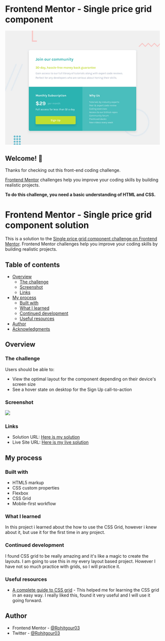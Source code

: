 # Frontend Mentor - Single price grid component

![Design preview for the Single price grid component coding challenge](./design/desktop-preview.jpg)

## Welcome! 👋

Thanks for checking out this front-end coding challenge.

[Frontend Mentor](https://www.frontendmentor.io) challenges help you improve your coding skills by building realistic projects.

**To do this challenge, you need a basic understanding of HTML and CSS.**

# Frontend Mentor - Single price grid component solution

This is a solution to the [Single price grid component challenge on Frontend Mentor](https://www.frontendmentor.io/challenges/single-price-grid-component-5ce41129d0ff452fec5abbbc). Frontend Mentor challenges help you improve your coding skills by building realistic projects. 

## Table of contents

- [Overview](#overview)
  - [The challenge](#the-challenge)
  - [Screenshot](#screenshot)
  - [Links](#links)
- [My process](#my-process)
  - [Built with](#built-with)
  - [What I learned](#what-i-learned)
  - [Continued development](#continued-development)
  - [Useful resources](#useful-resources)
- [Author](#author)
- [Acknowledgments](#acknowledgments)


## Overview

### The challenge

Users should be able to:

- View the optimal layout for the component depending on their device's screen size
- See a hover state on desktop for the Sign Up call-to-action

### Screenshot

![](./images/screenshot.jpg)

### Links

- Solution URL: [Here is my solution](https://github.com/Rohitgour03/single-price-grid-component)
- Live Site URL: [Here is my live solution](https://rohitgour03.github.io/single-price-grid-component/)

## My process

### Built with

- HTML5 markup
- CSS custom properties
- Flexbox
- CSS Grid
- Mobile-first workflow

### What I learned

In this project i learned about the how to use the CSS Grid, however i knew about it, but use it for the first time in any project.

### Continued development

I found CSS grid to be really amazing and it's like a magic to create the layouts. I am going to use this in my every layout based project. However I have not so much practice with grids, so I will practice it.

### Useful resources

- [A complete guide to CSS grid](https://css-tricks.com/snippets/css/complete-guide-grid/) - This helped me for learning the CSS grid in an easy way. I really liked this, found it very useful and  I will use it going forward.

## Author

- Frontend Mentor - [@Rohitgour03](https://www.frontendmentor.io/profile/Rohitgour03)
- Twitter - [@Rohitgour03](https://www.twitter.com/Rohitgour03)

